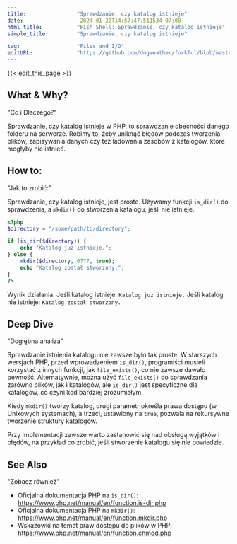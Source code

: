 ```yaml
---
title:                "Sprawdzanie, czy katalog istnieje"
date:                  2024-01-20T14:57:47.511534-07:00
html_title:           "Fish Shell: Sprawdzanie, czy katalog istnieje"
simple_title:         "Sprawdzanie, czy katalog istnieje"

tag:                  "Files and I/O"
editURL:              "https://github.com/dogweather/forkful/blob/master/content/pl/php/checking-if-a-directory-exists.md"
---
```


{{< edit_this_page >}}

## What & Why?
"Co i Dlaczego?"

Sprawdzanie, czy katalog istnieje w PHP, to sprawdzanie obecności danego folderu na serwerze. Robimy to, żeby uniknąć błędów podczas tworzenia plików, zapisywania danych czy też ładowania zasobów z katalogów, które mogłyby nie istnieć.

## How to:
"Jak to zrobić:"

Sprawdzanie, czy katalog istnieje, jest proste. Używamy funkcji `is_dir()` do sprawdzenia, a `mkdir()` do stworzenia katalogu, jeśli nie istnieje.

```PHP
<?php
$directory = "/some/path/to/directory";

if (is_dir($directory)) {
    echo "Katalog już istnieje.";
} else {
    mkdir($directory, 0777, true);
    echo "Katalog został stworzony.";
}
?>
```
Wynik działania:
Jeśli katalog istnieje: `Katalog już istnieje.`
Jeśli katalog nie istnieje: `Katalog został stworzony.`

## Deep Dive
"Dogłębna analiza"

Sprawdzanie istnienia katalogu nie zawsze było tak proste. W starszych wersjach PHP, przed wprowadzeniem `is_dir()`, programiści musieli korzystać z innych funkcji, jak `file_exists()`, co nie zawsze dawało pewność. Alternatywnie, można użyć `file_exists()` do sprawdzania zarówno plików, jak i katalogów, ale `is_dir()` jest specyficzne dla katalogów, co czyni kod bardziej zrozumiałym.

Kiedy `mkdir()` tworzy katalog, drugi parametr określa prawa dostępu (w Unixowych systemach), a trzeci, ustawiony na `true`, pozwala na rekursywne tworzenie struktury katalogów.

Przy implementacji zawsze warto zastanowić się nad obsługą wyjątków i błędów, na przykład co zrobić, jeśli stworzenie katalogu się nie powiedzie.

## See Also
"Zobacz również"

- Oficjalna dokumentacja PHP na `is_dir()`: https://www.php.net/manual/en/function.is-dir.php
- Oficjalna dokumentacja PHP na `mkdir()`: https://www.php.net/manual/en/function.mkdir.php
- Wskazówki na temat praw dostępu do plików w PHP: https://www.php.net/manual/en/function.chmod.php
